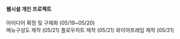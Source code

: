 #### 웹시설 개인 프로젝트
아이디어 확정 및 구체화 (05/19~05/20)<br>
메뉴구성도 제작 (05/21)
플로우차트 제작 (05/21)
와이어프레임 제작 (05/21)
